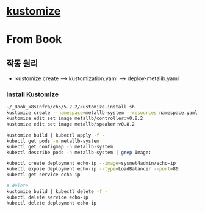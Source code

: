 # [kustomize](https://kustomize.io/)



# From Book
## 작동 원리
* kustomize create --> kustomization.yaml --> deploy-metalib.yaml

### Install Kustomize
```bash
~/_Book_k8sInfra/ch5/5.2.2/kustomize-install.sh
kustomize create --namespace=metallb-system --resources namespace.yaml,metallb.yaml,metallb-l2config.yaml
kustomize edit set image metallb/controller:v0.8.2
kustomize edit set image metallb/speaker:v0.8.2

kustomize build | kubectl apply -f - 
kubectl get pods -n metallb-system
kubectl get configmap -n metallb-system
kubectl describe pods -n metallb-system | grep Image:

kubectl create deployment echo-ip --image=sysnet4admin/echo-ip
kubectl expose deployment echo-ip --type=LoadBalancer --port=80
kubectl get service echo-ip

# delete
kustomize build | kubectl delete -f -
kubectl delete service echo-ip
kubectl delete deployment echo-ip

```
